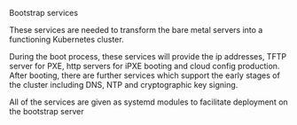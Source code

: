 Bootstrap services

These services are needed to transform the bare metal servers into a
functioning Kubernetes cluster.

During the boot process, these services will provide the ip addresses,
TFTP server for PXE, http servers for iPXE booting and cloud config
production.  After booting, there are further services which support
the early stages of the cluster including DNS, NTP and cryptographic
key signing.

All of the services are given as systemd modules to facilitate
deployment on the bootstrap server
